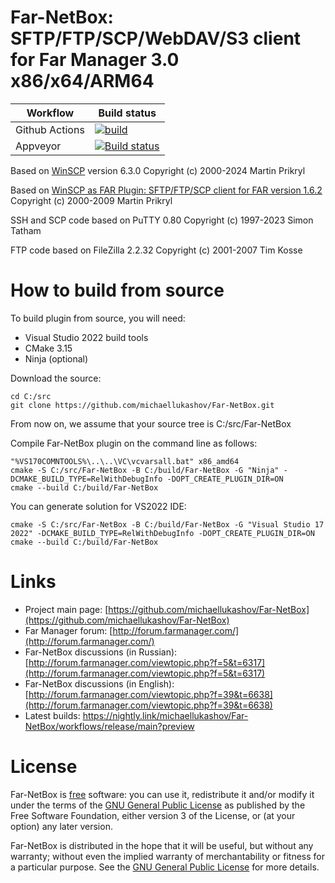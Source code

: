 Far-NetBox: SFTP/FTP/SCP/WebDAV/S3 client for Far Manager 3.0 x86/x64/ARM64
==============

| Workflow                    | Build status  |
| --------------------------- | ------------- |
| Github Actions              | [![build](https://github.com/michaellukashov/Far-NetBox/actions/workflows/release.yml/badge.svg)](https://github.com/michaellukashov/Far-NetBox/actions/workflows/release.yml/badge.svg)  |
| Appveyor                    | [![Build status](https://ci.appveyor.com/api/projects/status/91lhdjygkenumcmv?svg=true)](https://ci.appveyor.com/project/michaellukashov/far-netbox)  |


Based on [WinSCP](http://winscp.net/eng/index.php) version 6.3.0 Copyright (c) 2000-2024 Martin Prikryl  

Based on [WinSCP as FAR Plugin: SFTP/FTP/SCP client for FAR version 1.6.2](http://winscp.net/download/winscpfar162setup.exe) Copyright (c) 2000-2009 Martin Prikryl  

SSH and SCP code based on PuTTY 0.80 Copyright (c) 1997-2023 Simon Tatham  

FTP code based on FileZilla 2.2.32 Copyright (c) 2001-2007 Tim Kosse  

How to build from source
========================

To build plugin from source, you will need:  

  * Visual Studio 2022 build tools
  * CMake 3.15
  * Ninja (optional)

Download the source:

```
cd C:/src
git clone https://github.com/michaellukashov/Far-NetBox.git
```

From now on, we assume that your source tree is C:/src/Far-NetBox

Compile Far-NetBox plugin on the command line as follows:

```
"%VS170COMNTOOLS%\..\..\VC\vcvarsall.bat" x86_amd64
cmake -S C:/src/Far-NetBox -B C:/build/Far-NetBox -G "Ninja" -DCMAKE_BUILD_TYPE=RelWithDebugInfo -DOPT_CREATE_PLUGIN_DIR=ON
cmake --build C:/build/Far-NetBox
```

You can generate solution for VS2022 IDE:
```
cmake -S C:/src/Far-NetBox -B C:/build/Far-NetBox -G "Visual Studio 17 2022" -DCMAKE_BUILD_TYPE=RelWithDebugInfo -DOPT_CREATE_PLUGIN_DIR=ON
cmake --build C:/build/Far-NetBox
```


Links
========================

* Project main page: [https://github.com/michaellukashov/Far-NetBox](https://github.com/michaellukashov/Far-NetBox)
* Far Manager forum: [http://forum.farmanager.com/](http://forum.farmanager.com/)
* Far-NetBox discussions (in Russian): [http://forum.farmanager.com/viewtopic.php?f=5&t=6317](http://forum.farmanager.com/viewtopic.php?f=5&t=6317)
* Far-NetBox discussions (in English): [http://forum.farmanager.com/viewtopic.php?f=39&t=6638](http://forum.farmanager.com/viewtopic.php?f=39&t=6638)
* Latest builds:
https://nightly.link/michaellukashov/Far-NetBox/workflows/release/main?preview

License
========================

Far-NetBox is [free](http://www.gnu.org/philosophy/free-sw.html) software: you can use it, redistribute it and/or modify it under the terms of the [GNU General Public License](http://www.gnu.org/licenses/gpl.html) as published by the Free Software Foundation, either version 3 of the License, or (at your option) any later version.  

Far-NetBox is distributed in the hope that it will be useful, but without any warranty; without even the implied warranty of merchantability or fitness for a particular purpose. See the [GNU General Public License](http://www.gnu.org/licenses/gpl.html) for more details.
